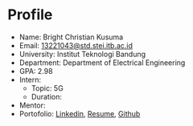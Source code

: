 # Profile
- Name: Bright Christian Kusuma
- Email: 13221043@std.stei.itb.ac.id
- University: Institut Teknologi Bandung
- Department: Department of Electrical Engineering
- GPA: 2.98
- Intern:
  - Topic: 5G
  - Duration:
- Mentor: 
- Portofolio: [Linkedin](https://www.linkedin.com/in/brightchristian), [Resume](), [Github](https://github.com/brightkusuma)
